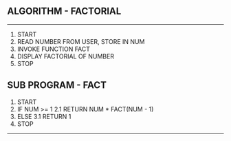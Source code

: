 ## ALGORITHM - FACTORIAL
----------------------------------------------------------------
1. START
2. READ NUMBER FROM USER, STORE IN NUM
3. INVOKE FUNCTION FACT
4. DISPLAY FACTORIAL OF NUMBER
5. STOP

## SUB PROGRAM - FACT

1. START
2. IF NUM >= 1
    2.1 RETURN NUM * FACT(NUM - 1)
3.  ELSE
    3.1 RETURN 1
4.  STOP
*****************************************************************